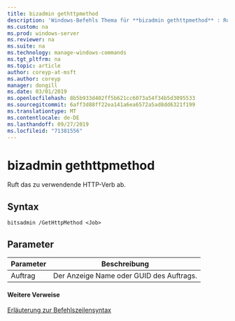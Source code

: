 ```yaml
---
title: bizadmin gethttpmethod
description: 'Windows-Befehls Thema für **bizadmin gethttpmethod** : Ruft das zu verwendende HTTP-Verb ab.'
ms.custom: na
ms.prod: windows-server
ms.reviewer: na
ms.suite: na
ms.technology: manage-windows-commands
ms.tgt_pltfrm: na
ms.topic: article
author: coreyp-at-msft
ms.author: coreyp
manager: dongill
ms.date: 03/01/2019
ms.openlocfilehash: 8b5b933d402ff5b621cc6073a54f34b5d3095533
ms.sourcegitcommit: 6aff3d88ff22ea141a6ea6572a5ad8dd6321f199
ms.translationtype: MT
ms.contentlocale: de-DE
ms.lasthandoff: 09/27/2019
ms.locfileid: "71381556"
---
```

# <a name="bitsadmin-gethttpmethod"></a>bizadmin gethttpmethod

Ruft das zu verwendende HTTP-Verb ab.

## <a name="syntax"></a>Syntax

```
bitsadmin /GetHttpMethod <Job>
```

## <a name="parameters"></a>Parameter

|Parameter|Beschreibung|
|---------|-----------|
|Auftrag|Der Anzeige Name oder GUID des Auftrags.|

#### <a name="additional-references"></a>Weitere Verweise

[Erläuterung zur Befehlszeilensyntax](command-line-syntax-key.md)